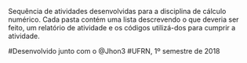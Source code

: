 Sequência de atividades desenvolvidas para a disciplina de cálculo numérico. Cada pasta contém uma lista descrevendo o que deveria ser feito, um relatório de atividade e os códigos utilizá-dos para cumprir a atividade.

#Desenvolvido junto com o @Jhon3
#UFRN, 1º semestre de 2018
